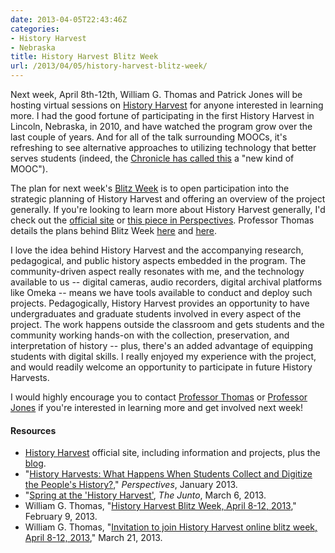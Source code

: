 ```yaml
---
date: 2013-04-05T22:43:46Z
categories:
- History Harvest
- Nebraska
title: History Harvest Blitz Week
url: /2013/04/05/history-harvest-blitz-week/
---
```


Next week, April 8th-12th, William G. Thomas and Patrick Jones will be hosting virtual sessions on [History Harvest](http://historyharvest.unl.edu) for anyone interested in learning more. I had the good fortune of participating in the first History Harvest in Lincoln, Nebraska, in 2010, and have watched the program grow over the last couple of years. And for all of the talk surrounding MOOCs, it's refreshing to see alternative approaches to utilizing technology that better serves students (indeed, the [Chronicle has called this](http://chronicle.com/blogs/wiredcampus/history-harvest-project-may-spawn-a-new-kind-of-mooc/41329) a "new kind of MOOC").

The plan for next week's [Blitz Week](http://railroads.unl.edu/blog/?p=1009) is to open participation into the strategic planning of History Harvest and offering an overview of the project generally. If you're looking to learn more about History Harvest generally, I'd check out the [official site](http://historyharvest.unl.edu) or [this piece in Perspectives](http://www.historians.org/perspectives/issues/2013/1301/History-Harvests_Students-Digitize-Peoples-History.cfm). Professor Thomas details the plans behind Blitz Week [here](http://railroads.unl.edu/blog/?p=1009) and [here](http://railroads.unl.edu/blog/?p=1023).

I love the idea behind History Harvest and the accompanying research, pedagogical, and public history aspects embedded in the program. The community-driven aspect really resonates with me, and the technology available to us -- digital cameras, audio recorders, digital archival platforms like Omeka -- means we have tools available to conduct and deploy such projects. Pedagogically, History Harvest provides an opportunity to have undergraduates and graduate students involved in every aspect of the project. The work happens outside the classroom and gets students and the community working hands-on with the collection, preservation, and interpretation of history -- plus, there's an added advantage of equipping students with digital skills. I really enjoyed my experience with the project, and would readily welcome an opportunity to participate in future History Harvests.

I would highly encourage you to contact [Professor Thomas](http://history.unl.edu/facultystaff/profile.asp?ID=34) or [Professor Jones](http://history.unl.edu/facultystaff/profile.asp?ID=134) if you're interested in learning more and get involved next week!

#### Resources

* [History Harvest](http://historyharvest.unl.edu) official site, including information and projects, plus the [blog](http://historyharvest.wordpress.com).
* "[History Harvests: What Happens When Students Collect and Digitize the People's History?](http://www.historians.org/perspectives/issues/2013/1301/History-Harvests_Students-Digitize-Peoples-History.cfm)," *Perspectives*, January 2013.
* "[Spring at the 'History Harvest'](http://earlyamericanists.com/2013/03/06/spring-at-the-history-harvest/), *The Junto*, March 6, 2013.
* William G. Thomas, "[History Harvest Blitz Week, April 8-12, 2013](http://railroads.unl.edu/blog/?p=1009)," February 9, 2013.
* William G. Thomas, "[Invitation to join History Harvest online blitz week, April 8-12, 2013](http://railroads.unl.edu/blog/?p=1023)," March 21, 2013.